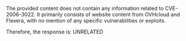 The provided content does not contain any information related to CVE-2006-3022. It primarily consists of website content from OVHcloud and Flexera, with no mention of any specific vulnerabilities or exploits.

Therefore, the response is: UNRELATED